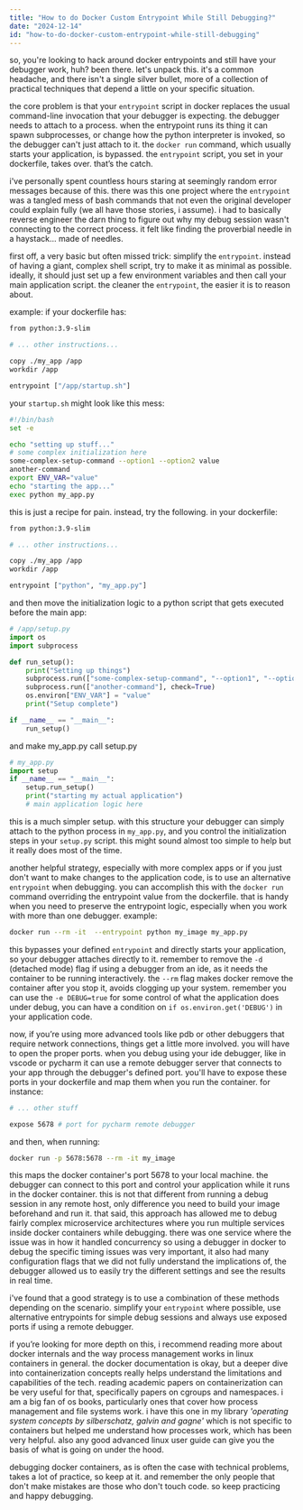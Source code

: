 ```yaml
---
title: "How to do Docker Custom Entrypoint While Still Debugging?"
date: "2024-12-14"
id: "how-to-do-docker-custom-entrypoint-while-still-debugging"
---
```


so, you're looking to hack around docker entrypoints and still have your debugger work, huh? been there. let's unpack this. it's a common headache, and there isn't a single silver bullet, more of a collection of practical techniques that depend a little on your specific situation.

the core problem is that your `entrypoint` script in docker replaces the usual command-line invocation that your debugger is expecting. the debugger needs to attach to a process. when the entrypoint runs its thing it can spawn subprocesses, or change how the python interpreter is invoked, so the debugger can't just attach to it. the `docker run` command, which usually starts your application, is bypassed. the `entrypoint` script, you set in your dockerfile, takes over. that’s the catch.

i've personally spent countless hours staring at seemingly random error messages because of this. there was this one project where the `entrypoint` was a tangled mess of bash commands that not even the original developer could explain fully (we all have those stories, i assume). i had to basically reverse engineer the darn thing to figure out why my debug session wasn't connecting to the correct process. it felt like finding the proverbial needle in a haystack... made of needles.

first off, a very basic but often missed trick: simplify the `entrypoint`. instead of having a giant, complex shell script, try to make it as minimal as possible. ideally, it should just set up a few environment variables and then call your main application script. the cleaner the `entrypoint`, the easier it is to reason about.

example: if your dockerfile has:

```dockerfile
from python:3.9-slim

# ... other instructions...

copy ./my_app /app
workdir /app

entrypoint ["/app/startup.sh"]
```

your `startup.sh` might look like this mess:

```bash
#!/bin/bash
set -e

echo "setting up stuff..."
# some complex initialization here
some-complex-setup-command --option1 --option2 value 
another-command
export ENV_VAR="value"
echo "starting the app..."
exec python my_app.py
```

this is just a recipe for pain. instead, try the following. in your dockerfile:

```dockerfile
from python:3.9-slim

# ... other instructions...

copy ./my_app /app
workdir /app

entrypoint ["python", "my_app.py"]
```

and then move the initialization logic to a python script that gets executed before the main app:

```python
# /app/setup.py
import os
import subprocess

def run_setup():
    print("Setting up things")
    subprocess.run(["some-complex-setup-command", "--option1", "--option2", "value"], check=True)
    subprocess.run(["another-command"], check=True)
    os.environ["ENV_VAR"] = "value"
    print("Setup complete")

if __name__ == "__main__":
    run_setup()

```

and make my_app.py call setup.py

```python
# my_app.py
import setup
if __name__ == "__main__":
    setup.run_setup()
    print("starting my actual application")
    # main application logic here
```
this is a much simpler setup.
with this structure your debugger can simply attach to the python process in `my_app.py`, and you control the initialization steps in your `setup.py` script. this might sound almost too simple to help but it really does most of the time.

another helpful strategy, especially with more complex apps or if you just don't want to make changes to the application code, is to use an alternative `entrypoint` when debugging. you can accomplish this with the `docker run` command overriding the entrypoint value from the dockerfile. that is handy when you need to preserve the entrypoint logic, especially when you work with more than one debugger.
example:

```bash
docker run --rm -it  --entrypoint python my_image my_app.py
```

this bypasses your defined `entrypoint` and directly starts your application, so your debugger attaches directly to it. remember to remove the `-d` (detached mode) flag if using a debugger from an ide, as it needs the container to be running interactively. the `--rm` flag makes docker remove the container after you stop it, avoids clogging up your system.
remember you can use the `-e DEBUG=true` for some control of what the application does under debug, you can have a condition on `if os.environ.get('DEBUG')` in your application code.

now, if you’re using more advanced tools like pdb or other debuggers that require network connections, things get a little more involved. you will have to open the proper ports. when you debug using your ide debugger, like in vscode or pycharm it can use a remote debugger server that connects to your app through the debugger's defined port. you'll have to expose these ports in your dockerfile and map them when you run the container. for instance:

```dockerfile
# ... other stuff

expose 5678 # port for pycharm remote debugger
```

and then, when running:

```bash
docker run -p 5678:5678 --rm -it my_image
```

this maps the docker container's port 5678 to your local machine. the debugger can connect to this port and control your application while it runs in the docker container. this is not that different from running a debug session in any remote host, only difference you need to build your image beforehand and run it. that said, this approach has allowed me to debug fairly complex microservice architectures where you run multiple services inside docker containers while debugging. there was one service where the issue was in how it handled concurrency so using a debugger in docker to debug the specific timing issues was very important, it also had many configuration flags that we did not fully understand the implications of, the debugger allowed us to easily try the different settings and see the results in real time.

i've found that a good strategy is to use a combination of these methods depending on the scenario. simplify your `entrypoint` where possible, use alternative entrypoints for simple debug sessions and always use exposed ports if using a remote debugger.

if you’re looking for more depth on this, i recommend reading more about docker internals and the way process management works in linux containers in general. the docker documentation is okay, but a deeper dive into containerization concepts really helps understand the limitations and capabilities of the tech. reading academic papers on containerization can be very useful for that, specifically papers on cgroups and namespaces. i am a big fan of os books, particularly ones that cover how process management and file systems work. i have this one in my library *'operating system concepts by silberschatz, galvin and gagne'* which is not specific to containers but helped me understand how processes work, which has been very helpful. also any good advanced linux user guide can give you the basis of what is going on under the hood.

debugging docker containers, as is often the case with technical problems, takes a lot of practice, so keep at it. and remember the only people that don't make mistakes are those who don't touch code. so keep practicing and happy debugging.
